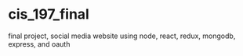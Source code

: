 # cis_197_final
final project, social media website using node, react, redux, mongodb, express, and oauth
